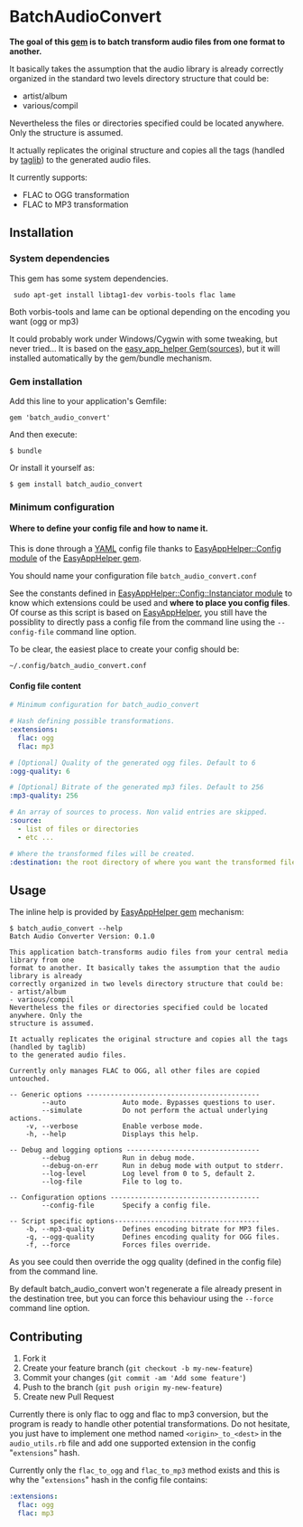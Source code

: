 # BatchAudioConvert

**The goal of this [gem][bacg] is to batch transform audio files from one format to another.**

It basically takes the assumption that the audio library is already correctly organized in the standard two levels directory structure that could be:

* artist/album
* various/compil

Nevertheless the files or directories specified could be located anywhere. Only the structure is assumed.

It actually replicates the original structure and copies all the tags (handled by [taglib](http://taglib.github.com/)) to the generated audio files.


It currently supports:
* FLAC to OGG transformation
* FLAC to MP3 transformation

## Installation

### System dependencies

This gem has some system dependencies.

     sudo apt-get install libtag1-dev vorbis-tools flac lame

Both vorbis-tools and lame can be optional depending on the encoding you want (ogg or mp3)

It could probably work under Windows/Cygwin with some tweaking, but never tried...
It is based on the [easy_app_helper Gem][eahg]([sources][eahs]), but it will installed automatically by the gem/bundle mechanism.

### Gem installation

Add this line to your application's Gemfile:

    gem 'batch_audio_convert'

And then execute:

    $ bundle

Or install it yourself as:

    $ gem install batch_audio_convert

### Minimum configuration

#### Where to define your config file and how to name it.

This is done through a [YAML](http://www.yaml.org/YAML_for_ruby.html) config file thanks to [EasyAppHelper::Config module][eahcm] of the [EasyAppHelper gem][eahg].

You should name your configuration file `batch_audio_convert.conf`

See the constants defined in [EasyAppHelper::Config::Instanciator module][eahcim] to know which extensions could be used and **where to place you config files**. Of course as this script is based on [EasyAppHelper][eahg], you still have the possiblity to directly pass a config file from the command line using the `--config-file` command line option.

To be clear, the easiest place to create your config should be:

    ~/.config/batch_audio_convert.conf


#### Config file content

```yaml
# Minimum configuration for batch_audio_convert

# Hash defining possible transformations.
:extensions:
  flac: ogg
  flac: mp3

# [Optional] Quality of the generated ogg files. Default to 6
:ogg-quality: 6

# [Optional] Bitrate of the generated mp3 files. Default to 256
:mp3-quality: 256

# An array of sources to process. Non valid entries are skipped.
:source:
  - list of files or directories
  - etc ...

# Where the transformed files will be created.
:destination: the root directory of where you want the transformed files to go (do not need to exist, only the parent dir).
```

## Usage

The inline help is provided by [EasyAppHelper gem][eahg] mechanism:

	$ batch_audio_convert --help
	Batch Audio Converter Version: 0.1.0

	This application batch-transforms audio files from your central media library from one
	format to another. It basically takes the assumption that the audio library is already
	correctly organized in two levels directory structure that could be:
	- artist/album
	- various/compil
	Nevertheless the files or directories specified could be located anywhere. Only the
	structure is assumed.
	
	It actually replicates the original structure and copies all the tags (handled by taglib)
	to the generated audio files.
	
	Currently only manages FLAC to OGG, all other files are copied untouched.
	
	-- Generic options -------------------------------------------
           	--auto              Auto mode. Bypasses questions to user.
    		--simulate          Do not perform the actual underlying actions.
	    -v, --verbose           Enable verbose mode.
	    -h, --help              Displays this help.
	    
	-- Debug and logging options ---------------------------------
	        --debug             Run in debug mode.
        	--debug-on-err      Run in debug mode with output to stderr.
         	--log-level         Log level from 0 to 5, default 2.
	        --log-file          File to log to.
		
	-- Configuration options -------------------------------------
           	--config-file       Specify a config file.
		
	-- Script specific options------------------------------------
	    -b, --mp3-quality       Defines encoding bitrate for MP3 files.
	    -q, --ogg-quality       Defines encoding quality for OGG files.
	    -f, --force             Forces files override.


As you see could then override the ogg quality (defined in the config file) from the command line.

By default batch_audio_convert won't regenerate a file already present in the destination tree, but you can force this behaviour using the `--force` command line option.


## Contributing

1. Fork it
2. Create your feature branch (`git checkout -b my-new-feature`)
3. Commit your changes (`git commit -am 'Add some feature'`)
4. Push to the branch (`git push origin my-new-feature`)
5. Create new Pull Request

Currently there is only flac to ogg and flac to mp3 conversion, but the program is ready to handle other potential transformations. Do not hesitate, you just have to implement one method named `<origin>_to_<dest>` in the `audio_utils.rb` file and add one supported extension in the config "`extensions`" hash.

Currently only the `flac_to_ogg` and `flac_to_mp3` method exists and this is why the "`extensions`" hash in the config file contains:

```yaml
:extensions:
  flac: ogg
  flac: mp3
```




[eahg]: https://rubygems.org/gems/easy_app_helper        "Easy App Helper Gem"
[bacg]: https://rubygems.org/gems/batch_audio_convert        "Batch Audio Convert Gem"
[eahs]: https://github.com/lbriais/easy_app_helper          "Easy App Helper Sources"
[eahg]: https://rubygems.org/gems/easy_app_helper        "Easy App Helper Gem"
[eahcm]: http://rubydoc.info/github/lbriais/easy_app_helper/master/EasyAppHelper/Config        "EasyAppHelper::Config class documentation"
[eahcim]: http://rubydoc.info/github/lbriais/easy_app_helper/master/EasyAppHelper/Config/Instanciator      "EasyAppHelper::Config::Instanciator class documentation"
